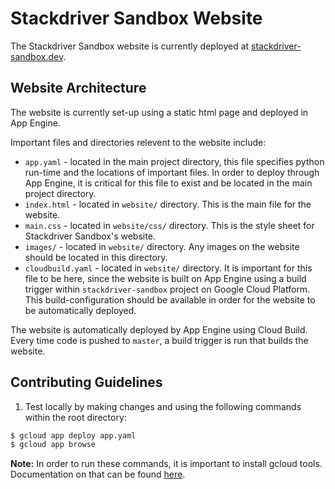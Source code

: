 # Stackdriver Sandbox Website

The Stackdriver Sandbox website is currently deployed at [stackdriver-sandbox.dev](https://stackdriver-sandbox.dev).

## Website Architecture

The website is currently set-up using a static html page and deployed in App Engine.

Important files and directories relevent to the website include:
* `app.yaml` - located in the main project directory, this file specifies python run-time and the locations of important files. In order to deploy through App Engine, it is critical for this file to exist and be located in the main project directory.
* `index.html` - located in `website/` directory. This is the main file for the website.
* `main.css` - located in `website/css/` directory. This is the style sheet for Stackdriver Sandbox's website.
* `images/` - located in `website/` directory. Any images on the website should be located in this directory.
* `cloudbuild.yaml` - located in `website/` directory. It is important for this file to be here, since the website is built on App Engine using a build trigger within `stackdriver-sandbox` project on Google Cloud Platform. This build-configuration should be available in order for the website to be automatically deployed.

The website is automatically deployed by App Engine using Cloud Build. Every time code is pushed to `master`, a build trigger is run that builds the website.

## Contributing Guidelines

1. Test locally by making changes and using the following commands within the root directory:
```bash
$ gcloud app deploy app.yaml
$ gcloud app browse
```
**Note:** In order to run these commands, it is important to install gcloud tools. Documentation on that can be found [here](https://cloud.google.com/source-repositories/docs/quickstart-deploying-from-source-repositories-to-app-engine).
